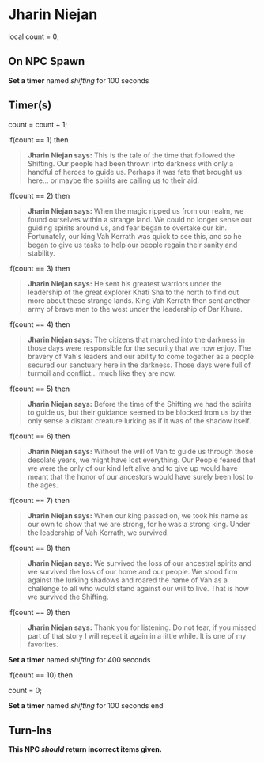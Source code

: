 # Jharin Niejan
local count = 0;
## On NPC Spawn

**Set a timer** named *shifting* for 100 seconds
## Timer(s)

count = count + 1;

if(count == 1) then


>**Jharin Niejan says:** This is the tale of the time that followed the Shifting. Our people had been thrown into darkness with only a handful of heroes to guide us. Perhaps it was fate that brought us here... or maybe the spirits are calling us to their aid.

if(count == 2) then


>**Jharin Niejan says:** When the magic ripped us from our realm, we found ourselves within a strange land. We could no longer sense our guiding spirits around us, and fear began to overtake our kin. Fortunately, our king Vah Kerrath was quick to see this, and so he began to give us tasks to help our people regain their sanity and stability.

if(count == 3) then


>**Jharin Niejan says:** He sent his greatest warriors under the leadership of the great explorer Khati Sha to the north to find out more about these strange lands. King Vah Kerrath then sent another army of brave men to the west under the leadership of Dar Khura.

if(count == 4) then


>**Jharin Niejan says:** The citizens that marched into the darkness in those days were responsible for the security that we now enjoy. The bravery of Vah's leaders and our ability to come together as a people secured our sanctuary here in the darkness. Those days were full of turmoil and conflict... much like they are now.

if(count == 5) then


>**Jharin Niejan says:** Before the time of the Shifting we had the spirits to guide us, but their guidance seemed to be blocked from us by the only sense a distant creature lurking as if it was of the shadow itself.

if(count == 6) then


>**Jharin Niejan says:** Without the will of Vah to guide us through those desolate years, we might have lost everything. Our People feared that we were the only of our kind left alive and to give up would have meant that the honor of our ancestors would have surely been lost to the ages.

if(count == 7) then


>**Jharin Niejan says:** When our king passed on, we took his name as our own to show that we are strong, for he was a strong king. Under the leadership of Vah Kerrath, we survived.

if(count == 8) then


>**Jharin Niejan says:** We survived the loss of our ancestral spirits and we survived the loss of our home and our people. We stood firm against the lurking shadows and roared the name of Vah as a challenge to all who would stand against our will to live. That is how we survived the Shifting.

if(count == 9) then


>**Jharin Niejan says:** Thank you for listening. Do not fear, if you missed part of that story I will repeat it again in a little while. It is one of my favorites.


**Set a timer** named *shifting* for 400 seconds

if(count == 10) then


count = 0;


**Set a timer** named *shifting* for 100 seconds
end

## Turn-Ins



**This NPC *should* return incorrect items given.**





